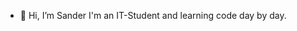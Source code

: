 - 👋 Hi, I’m Sander
I'm an IT-Student and learning code day by day.


<!---
SanderHermans02/SanderHermans02 is a ✨ special ✨ repository because its `README.md` (this file) appears on your GitHub profile.
You can click the Preview link to take a look at your changes.
--->
